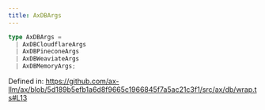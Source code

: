 ```yaml
---
title: AxDBArgs
---
```


```ts
type AxDBArgs = 
  | AxDBCloudflareArgs
  | AxDBPineconeArgs
  | AxDBWeaviateArgs
  | AxDBMemoryArgs;
```

Defined in: https://github.com/ax-llm/ax/blob/5d189b5efb1a6d8f9665c1966845f7a5ac21c3f1/src/ax/db/wrap.ts#L13

